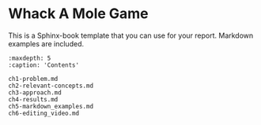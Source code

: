 # Whack A Mole Game

This is a Sphinx-book template that you can use for your report. Markdown examples are included.

```{toctree}
:maxdepth: 5
:caption: 'Contents'

ch1-problem.md
ch2-relevant-concepts.md
ch3-approach.md
ch4-results.md
ch5-markdown_examples.md
ch6-editing_video.md
```
